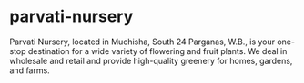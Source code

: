 # parvati-nursery
Parvati Nursery, located in Muchisha, South 24 Parganas, W.B., is your one-stop destination for a wide variety of flowering and fruit plants. We deal in wholesale and retail and provide high-quality greenery for homes, gardens, and farms.
